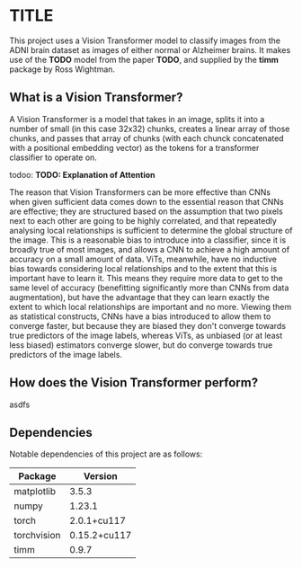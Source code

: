 # TITLE

This project uses a Vision Transformer model to classify images from the ADNI brain dataset as images of either normal or Alzheimer brains. It makes use of the **TODO** model from the paper **TODO**, and supplied by the **timm** package by Ross Wightman.

## What is a Vision Transformer?

A Vision Transformer is a model that takes in an image, splits it into a number of small (in this case 32x32) chunks, creates a linear array of those chunks, and passes that array of chunks (with each chunck concatenated with a positional embedding vector) as the tokens for a transformer classifier to operate on.

todoo: **TODO: Explanation of Attention**

The reason that Vision Transformers can be more effective than CNNs when given sufficient data comes down to the essential reason that CNNs are effective; they are structured based on the assumption that two pixels next to each other are going to be highly correlated, and that repeatedly analysing local relationships is sufficient to determine the global structure of the image. This is a reasonable bias to introduce into a classifier, since it is broadly true of most images, and allows a CNN to achieve a high amount of accuracy on a small amount of data. ViTs, meanwhile, have no inductive bias towards considering local relationships and to the extent that this is important have to learn it. This means they require more data to get to the same level of accuracy (benefitting significantly more than CNNs from data augmentation), but have the advantage that they can learn exactly the extent to which local relationships are important and no more. Viewing them as statistical constructs, CNNs have a bias introduced to allow them to converge faster, but because they are biased they don't converge towards true predictors of the image labels, whereas ViTs, as unbiased (or at least less biased) estimators converge slower, but do converge towards true predictors of the image labels.

## How does the Vision Transformer perform?

asdfs

## Dependencies

Notable dependencies of this project are as follows:

[//]: # (Check torch version on rangpur.)

|   Package   |   Version    |
| ----------- | ------------ |
| matplotlib  |    3.5.3     |
|    numpy    |    1.23.1    |
|    torch    | 2.0.1+cu117  |
| torchvision | 0.15.2+cu117 |
|    timm     |    0.9.7     |
